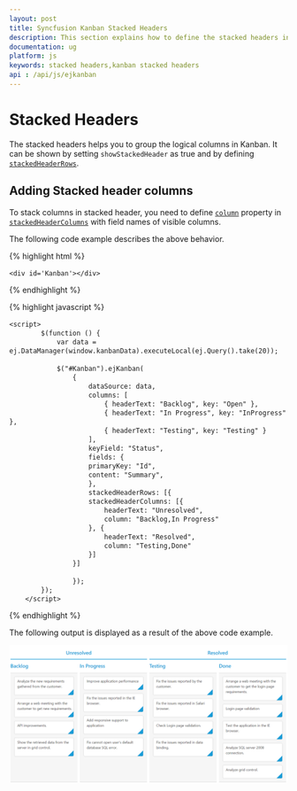 ```yaml
---
layout: post
title: Syncfusion Kanban Stacked Headers
description: This section explains how to define the stacked headers in the Syncfusion JavaScript ejKanban component.
documentation: ug
platform: js
keywords: stacked headers,kanban stacked headers
api : /api/js/ejkanban
---
```

# Stacked Headers

The stacked headers helps you to group the logical columns in Kanban. It can be shown by setting `showStackedHeader` as true and by defining [`stackedHeaderRows`](https://help.syncfusion.com/api/js/ejkanban#members:stackedheaderrows).

## Adding Stacked header columns

To stack columns in stacked header, you need to define [`column`](https://help.syncfusion.com/api/js/ejkanban#members:stackedheaderrows-stackedheadercolumns-column) property in [`stackedHeaderColumns`](https://help.syncfusion.com/api/js/ejkanban#members:stackedheaderrows-stackedheadercolumns) with field names of visible columns.

The following code example describes the above behavior.


{% highlight html %}

    <div id='Kanban'></div>

{% endhighlight %}

{% highlight javascript %}

    <script>
            $(function () {
                var data = ej.DataManager(window.kanbanData).executeLocal(ej.Query().take(20));

                $("#Kanban").ejKanban(
                    {
                        dataSource: data,
                        columns: [
                            { headerText: "Backlog", key: "Open" },
                            { headerText: "In Progress", key: "InProgress" },
                            { headerText: "Testing", key: "Testing" }
                        ],
                        keyField: "Status", 
                        fields: {
                        primaryKey: "Id",
                        content: "Summary",
                        },
                        stackedHeaderRows: [{
                        stackedHeaderColumns: [{
                            headerText: "Unresolved",
                            column: "Backlog,In Progress"
                        }, {
                            headerText: "Resolved",
                            column: "Testing,Done"
                        }]
                    }]

                    });
            });
        </script>


{% endhighlight %}

The following output is displayed as a result of the above code example.

![Adding Stacked header columns](Stacked_Headers_images/stacked_header_img1.png)